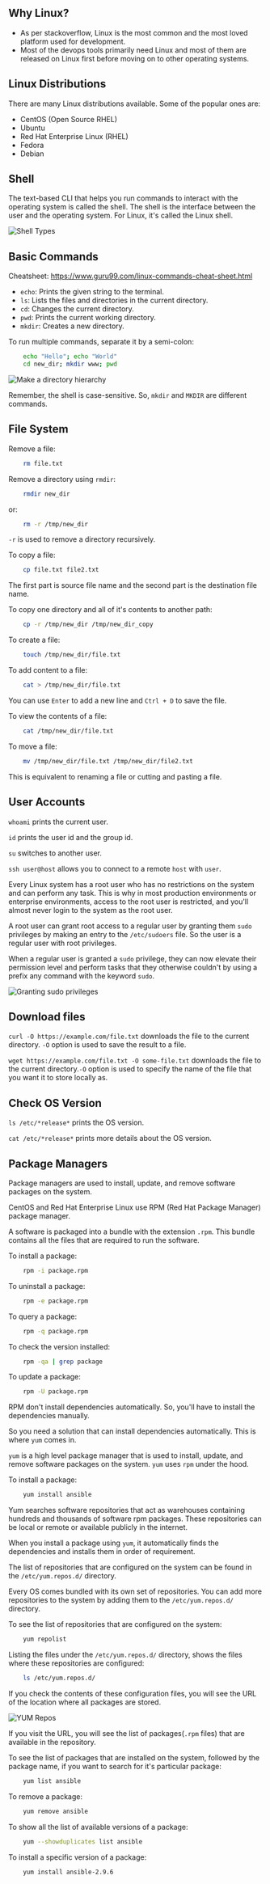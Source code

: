 
## Why Linux?

- As per stackoverflow, Linux is the most common and the most loved platform used for development.
- Most of the devops tools primarily need Linux and most of them are released on Linux first before moving on to other operating systems.

## Linux Distributions

There are many Linux distributions available. Some of the popular ones are:

- CentOS (Open Source RHEL)
- Ubuntu
- Red Hat Enterprise Linux (RHEL)
- Fedora
- Debian

## Shell

The text-based CLI that helps you run commands to interact with the operating system is called the shell. The shell is the interface between the user and the operating system. For Linux, it's called the Linux shell.

![Shell Types](/assets/images/2022-09-22-11-41-31.png)

## Basic Commands

Cheatsheet: <https://www.guru99.com/linux-commands-cheat-sheet.html>

- `echo`: Prints the given string to the terminal.
- `ls`: Lists the files and directories in the current directory.
- `cd`: Changes the current directory.
- `pwd`: Prints the current working directory.
- `mkdir`: Creates a new directory.

To run multiple commands, separate it by a semi-colon:

```bash
    echo "Hello"; echo "World"
    cd new_dir; mkdir www; pwd
```

![Make a directory hierarchy](/assets/images/2022-09-22-11-45-22.png)

Remember, the shell is case-sensitive. So, `mkdir` and `MKDIR` are different commands.

## File System

Remove a file:

```bash
    rm file.txt
```

Remove a directory using `rmdir`:

```bash
    rmdir new_dir
```

or:

```bash
    rm -r /tmp/new_dir
```

`-r` is used to remove a directory recursively.

To copy a file:

```bash
    cp file.txt file2.txt
```

The first part is source file name and the second part is the destination file name.

To copy one directory and all of it's contents to another path:

```bash
    cp -r /tmp/new_dir /tmp/new_dir_copy
```

To create a file:

```bash
    touch /tmp/new_dir/file.txt
```

To add content to a file:

```bash
    cat > /tmp/new_dir/file.txt
```

You can use `Enter` to add a new line and `Ctrl + D` to save the file.

To view the contents of a file:

```bash
    cat /tmp/new_dir/file.txt
```

To move a file:

```bash
    mv /tmp/new_dir/file.txt /tmp/new_dir/file2.txt
```

This is equivalent to renaming a file or cutting and pasting a file.

## User Accounts

`whoami` prints the current user.

`id` prints the user id and the group id.

`su` switches to another user.

`ssh user@host` allows you to connect to a remote `host` with `user`.

Every Linux system has a root user who has no restrictions on the system and can perform any task. This is why in most production environments or enterprise environments, access to the root user is restricted, and you'll almost never login to the system as the root user.

A root user can grant root access to a regular user by granting them `sudo` privileges by making an entry to the `/etc/sudoers` file. So the user is a regular user with root privileges.

When a regular user is granted a `sudo` privilege, they can now elevate their permission level and perform tasks that they otherwise couldn't by using a prefix any command with the keyword `sudo`.

![Granting sudo privileges](/assets/images/2022-09-23-14-17-27.png)

## Download files

`curl -O https://example.com/file.txt` downloads the file to the current directory. `-O` option is used to save the result to a file.

`wget https://example.com/file.txt -O some-file.txt` downloads the file to the current directory.`-O` option is used to specify the name of the file that you want it to store locally as.

## Check OS Version

`ls /etc/*release*` prints the OS version.

`cat /etc/*release*` prints more details about the OS version.

## Package Managers

Package managers are used to install, update, and remove software packages on the system.

CentOS and Red Hat Enterprise Linux use RPM (Red Hat Package Manager) package manager.

A software is packaged into a bundle with the extension `.rpm`. This bundle contains all the files that are required to run the software.

To install a package:

```bash
    rpm -i package.rpm
```

To uninstall a package:

```bash
    rpm -e package.rpm
```

To query a package:

```bash
    rpm -q package.rpm
```

To check the version installed:

```bash
    rpm -qa | grep package
```

To update a package:

```bash
    rpm -U package.rpm
```

RPM don't install dependencies automatically. So, you'll have to install the dependencies manually.

So you need a solution that can install dependencies automatically. This is where `yum` comes in.

`yum` is a high level package manager that is used to install, update, and remove software packages on the system. `yum` uses `rpm` under the hood.

To install a package:

```bash
    yum install ansible
```

Yum searches software repositories that act as warehouses containing hundreds and thousands of software rpm packages. These repositories can be local or remote or available publicly in the internet.

When you install a package using `yum`, it automatically finds the dependencies and installs them in order of requirement.

The list of repositories that are configured on the system can be found in the `/etc/yum.repos.d/` directory.

Every OS comes bundled with its own set of repositories. You can add more repositories to the system by adding them to the `/etc/yum.repos.d/` directory.

To see the list of repositories that are configured on the system:

```bash
    yum repolist
```

Listing the files under the `/etc/yum.repos.d/` directory, shows the files where these repositories are configured:

```bash
    ls /etc/yum.repos.d/
```

If you check the contents of these configuration files, you will see the URL of the location where all packages are stored.

![YUM Repos](/assets/images/2022-10-03-12-03-54.png)

If you visit the URL, you will see the list of packages(`.rpm` files) that are available in the repository.

To see the list of packages that are installed on the system, followed by the package name, if you want to search for it's particular package:

```bash
    yum list ansible
```

To remove a package:

```bash
    yum remove ansible
```

To show all the list of available versions of a package:

```bash
    yum --showduplicates list ansible
```

To install a specific version of a package:

```bash
    yum install ansible-2.9.6
```
